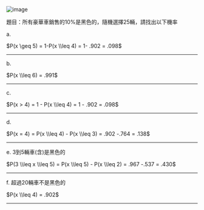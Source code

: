 
![image](https://github.com/user-attachments/assets/d8be2356-e3e7-4686-8c8e-cab5ddd522e7)

題目：所有豪華車銷售的10%是黑色的，隨機選擇25輛，請找出以下機率

a. 

$P(x \geq 5) = 1-P(x \\leq 4) = 1- .902 = .098$
- - -
b. 

$P(x \\leq 6) = .991$
- - - 
c. 

$P(x > 4) = 1 - P(x \\leq 4) = 1 - .902 = .098$
- - - 

d. 

$P(x = 4) = P(x \\leq 4) - P(x \\leq 3) = .902 -.764 = .138$
- - -

e. 3到5輛車(含)是黑色的

$P(3 \\leq x \\leq 5) = P(x \\leq 5) - P(x \\leq 2) = .967 -.537 = .430$
- - -

f. 超過20輛車不是黑色的

$P(x \\leq 4) = .902$
- - -

